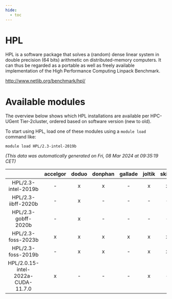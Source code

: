 ```yaml
---
hide:
  - toc
---
```


HPL
===


HPL is a software package that solves a (random) dense linear system in double precision (64 bits) arithmetic on distributed-memory computers. It can thus be regarded as a portable as well as freely available implementation of the High Performance Computing Linpack Benchmark.

http://www.netlib.org/benchmark/hpl/
# Available modules


The overview below shows which HPL installations are available per HPC-UGent Tier-2cluster, ordered based on software version (new to old).

To start using HPL, load one of these modules using a `module load` command like:

```shell
module load HPL/2.3-intel-2019b
```

*(This data was automatically generated on Fri, 08 Mar 2024 at 09:35:19 CET)*  

| |accelgor|doduo|donphan|gallade|joltik|skitty|
| :---: | :---: | :---: | :---: | :---: | :---: | :---: |
|HPL/2.3-intel-2019b|-|x|x|-|x|x|
|HPL/2.3-iibff-2020b|-|x|-|-|-|-|
|HPL/2.3-gobff-2020b|-|x|-|-|-|-|
|HPL/2.3-foss-2023b|x|x|x|x|x|x|
|HPL/2.3-foss-2019b|-|x|x|-|x|x|
|HPL/2.0.15-intel-2022a-CUDA-11.7.0|x|-|-|-|x|-|

